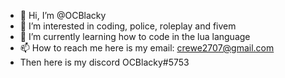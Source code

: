 - 👋 Hi, I’m @OCBlacky
- 👀 I’m interested in coding, police, roleplay and fivem
- 🌱 I’m currently learning how to code in the lua language
- 📫 How to reach me here is my email: crewe2707@gmail.com
- Then here is my discord OCBlacky#5753

<!---
OCBlacky/OCBlacky is a ✨ special ✨ repository because its `README.md` (this file) appears on your GitHub profile.
You can click the Preview link to take a look at your changes.
--->
